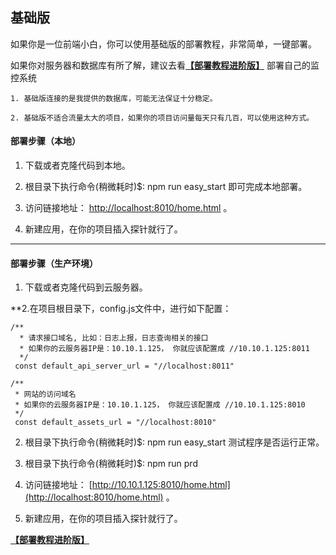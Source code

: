 
## 基础版

如果你是一位前端小白，你可以使用基础版的部署教程，非常简单，一键部署。 

如果你对服务器和数据库有所了解，建议去看[**【部署教程进阶版】**](https://github.com/a597873885/webfunny_monitor/blob/master/Document_advanced.md) 部署自己的监控系统


    1. 基础版连接的是我提供的数据库，可能无法保证十分稳定。
    
    2. 基础版不适合流量太大的项目，如果你的项目访问量每天只有几百，可以使用这种方式。

#### 部署步骤（本地）

 1. 下载或者克隆代码到本地。
  
 2. 根目录下执行命令(稍微耗时)$: npm run easy_start   即可完成本地部署。
  
 3. 访问链接地址： [http://localhost:8010/home.html](http://localhost:8010/home.html) 。
 
 4. 新建应用，在你的项目插入探针就行了。
 
 
----------------------------

#### 部署步骤（生产环境）

 1. 下载或者克隆代码到云服务器。
 
 **2.在项目根目录下，config.js文件中，进行如下配置：
        
    /**
      * 请求接口域名, 比如：日志上报，日志查询相关的接口
      * 如果你的云服务器IP是：10.10.1.125， 你就应该配置成 //10.10.1.125:8011
      */
     const default_api_server_url = "//localhost:8011" 

    /**
     * 网站的访问域名
     * 如果你的云服务器IP是：10.10.1.125， 你就应该配置成 //10.10.1.125:8010
     */
     const default_assets_url = "//localhost:8010"
  
 2. 根目录下执行命令(稍微耗时)$: npm run easy_start   测试程序是否运行正常。
 
 3. 根目录下执行命令(稍微耗时)$: npm run prd
  
 4. 访问链接地址： [http://10.10.1.125:8010/home.html](http://localhost:8010/home.html) 。
 
 5. 新建应用，在你的项目插入探针就行了。



[**【部署教程进阶版】**](https://github.com/a597873885/webfunny_monitor/blob/master/Document_advanced.md)


 
